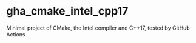 # gha_cmake_intel_cpp17
Minimal project of CMake, the Intel compiler and C++17, tested by GitHub Actions
